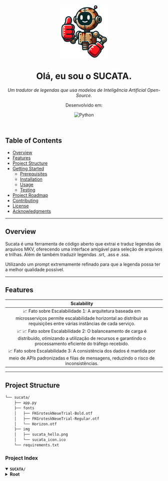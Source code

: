 <p align="center">
    <img src="./img/sucata_hello.png" align="center" width="30%">
</p>
<p align="center"><h1 align="center">Olá, eu sou o SUCATA.</h1></p>
<p align="center">
	<em>Um tradutor de legendas que usa modelos de Inteligência Artificial Open-Source.</em>
</p>
<p align="center">
	<!-- local repository, no metadata badges. --></p>
<p align="center">Desenvolvido em:</p>
<p align="center">
	<img src="https://img.shields.io/badge/Python-3776AB.svg?style=default&logo=Python&logoColor=white" alt="Python">
</p>
<br>

##  Table of Contents

- [ Overview](#-overview)
- [ Features](#-features)
- [ Project Structure](#-project-structure)
- [ Getting Started](#-getting-started)
  - [ Prerequisites](#-prerequisites)
  - [ Installation](#-installation)
  - [ Usage](#-usage)
  - [ Testing](#-testing)
- [ Project Roadmap](#-project-roadmap)
- [ Contributing](#-contributing)
- [ License](#-license)
- [ Acknowledgments](#-acknowledgments)

---

##  Overview

Sucata é uma ferramenta de código aberto que extrai e traduz legendas de arquivos MKV, oferecendo uma interface amigável para seleção de arquivos e trilhas. Além de também traduzir legendas .srt, .ass e .ssa.

Utilizando um prompt extremamente refinado para que a legenda possa ter a melhor qualidade possível.

---

##  Features

| **Scalability** |                  |
| :---:           | :---          |
| 📈 Fato sobre Escalabilidade 1: A arquitetura baseada em microsserviços permite escalabilidade horizontal ao distribuir as requisições entre várias instâncias de cada serviço. |
| 📈 📈 Fato sobre Escalabilidade 2: O balanceamento de carga é distribuído, otimizando a utilização de recursos e garantindo o processamento eficiente do tráfego recebido. |
| 📈 Fato sobre Escalabilidade 3: A consistência dos dados é mantida por meio de APIs padronizadas e filas de mensagens, reduzindo o risco de inconsistências. |

---

##  Project Structure

```sh
└── sucata/
    ├── app.py
    ├── fonts
    │   ├── FKGroteskNeueTrial-Bold.otf
    │   ├── FKGroteskNeueTrial-Regular.otf
    │   └── Horizon.otf
    ├── img
    │   ├── sucata_hello.png
    │   └── sucata_icon.ico
    └── requirements.txt
```


###  Project Index
<details open>
	<summary><b><code>SUCATA/</code></b></summary>
	<details> <!-- __root__ Submodule -->
		<summary><b>Root</b></summary>
		<blockquote>
			<table>
			<tr>
				<td><b><a href='Desktop/sucata/app.py'>app.py</a></b></td>
				<td>- **Sumário:**

O arquivo `app.py` serve como o ponto de entrada principal para uma aplicação que extrai legendas de arquivos MKV utilizando a biblioteca `pysubs2`.<br>  
- O código realiza essa tarefa por meio de uma interface gráfica (GUI) construída com Tkinter, permitindo que os usuários selecionem um arquivo MKV e especifiquem a faixa de legenda desejada.<br>  
- Ao ser executado, a aplicação combina ferramentas de linha de comando (como o `mkvextract`) com modelos de aprendizado de máquina (via PyTorch e Transformers) para extrair a faixa de legenda especificada do arquivo MKV selecionado.  

**Key Functionality:**

- Oferece uma interface amigável para selecionar um arquivo MKV e especificar a faixa de legenda desejada.
- Utiliza o pysubs2 para extrair a faixa de legenda especificada do arquivo MKV selecionado.
- Emprega modelos de aprendizado de máquina (via PyTorch e Transformers) para aumentar a precisão na extração de legendas.
</td></tr>

##  Getting Started

###  Prerequisites

Antes de começar a usar o Sucata, certifique-se de que o ambiente de execução atenda aos seguintes requisitos:

- **Linguagem de Programação:** Python (nível básico recomendado)
- **Gerenciador de Pacotes:** Pip


###  Installation

Siga o passo a passo para instalar o sucata

**Build from source:**

1. Clone o repositório do Sucata:
```sh
❯ git clone https://github.com/pedronalis/sucata
```

2. Entre no diretório:
```sh
❯ cd sucata
```

3. Instale as dependências:


**Use `pip`** &nbsp; [<img align="center" src="" />]()

```sh
❯ echo 'pip install -r requirements.txt'
```




###  Usage
Rode o Sucata utilizando o comando:
**Using `pip`** &nbsp; [<img align="center" src="" />]()

```sh
❯ echo 'python app.py'
```


###  Testing
Run the test suite using the following command:
**Using `pip`** &nbsp; [<img align="center" src="" />]()

```sh
❯ echo 'INSERT-TEST-COMMAND-HERE'
```


---
##  Project Roadmap

- [X] **`Task 1`**: <strike>Implement feature one.</strike>
- [ ] **`Task 2`**: Implement feature two.
- [ ] **`Task 3`**: Implement feature three.

---

##  Contributing

- **💬 [Join the Discussions](https://LOCAL/Desktop/sucata/discussions)**: Share your insights, provide feedback, or ask questions.
- **🐛 [Report Issues](https://LOCAL/Desktop/sucata/issues)**: Submit bugs found or log feature requests for the `sucata` project.
- **💡 [Submit Pull Requests](https://LOCAL/Desktop/sucata/blob/main/CONTRIBUTING.md)**: Review open PRs, and submit your own PRs.

<details closed>
<summary>Contributing Guidelines</summary>

1. **Fork the Repository**: Start by forking the project repository to your LOCAL account.
2. **Clone Locally**: Clone the forked repository to your local machine using a git client.
   ```sh
   git clone C:\Users\Pedro\Desktop\sucata
   ```
3. **Create a New Branch**: Always work on a new branch, giving it a descriptive name.
   ```sh
   git checkout -b new-feature-x
   ```
4. **Make Your Changes**: Develop and test your changes locally.
5. **Commit Your Changes**: Commit with a clear message describing your updates.
   ```sh
   git commit -m 'Implemented new feature x.'
   ```
6. **Push to LOCAL**: Push the changes to your forked repository.
   ```sh
   git push origin new-feature-x
   ```
7. **Submit a Pull Request**: Create a PR against the original project repository. Clearly describe the changes and their motivations.
8. **Review**: Once your PR is reviewed and approved, it will be merged into the main branch. Congratulations on your contribution!
</details>

<details closed>
<summary>Contributor Graph</summary>
<br>
<p align="left">
   <a href="https://LOCAL{/Desktop/sucata/}graphs/contributors">
      <img src="https://contrib.rocks/image?repo=Desktop/sucata">
   </a>
</p>
</details>

---

##  License

This project is protected under the [SELECT-A-LICENSE](https://choosealicense.com/licenses) License. For more details, refer to the [LICENSE](https://choosealicense.com/licenses/) file.

---

##  Acknowledgments

- List any resources, contributors, inspiration, etc. here.

---
